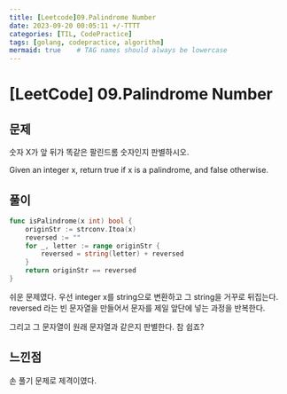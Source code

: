 ```yaml
---
title: [Leetcode]09.Palindrome Number
date: 2023-09-20 00:05:11 +/-TTTT
categories: [TIL, CodePractice]
tags: [golang, codepractice, algorithm]
mermaid: true    # TAG names should always be lowercase
---
```


# [LeetCode] 09.Palindrome Number

## 문제

숫자 X가 앞 뒤가 똑같은 팔린드롬 숫자인지 판별하시오.

Given an integer x, return true if x is a palindrome, and false otherwise.

## 풀이
```go
func isPalindrome(x int) bool {
    originStr := strconv.Itoa(x)
	reversed := ""
	for _, letter := range originStr {
		reversed = string(letter) + reversed
	}
	return originStr == reversed
}
```

쉬운 문제였다. 우선 integer x를 string으로 변환하고 그 string을 거꾸로 뒤집는다. reversed 라는 빈 문자열을 만들어서 문자를 제일 앞단에 넣는 과정을 반복한다.

그리고 그 문자열이 원래 문자열과 같은지 판별한다. 참 쉽죠?

## 느낀점
손 풀기 문제로 제격이였다.